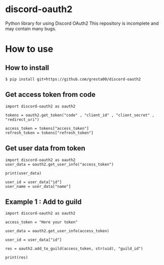 # discord-oauth2
Python library for using Discord OAuth2
This repository is incomplete and may contain many bugs.
# How to use
## How to install
```
$ pip install git+https://github.com/gresta00/discord-oauth2
```
## Get access token from code
```
import discord-oauth2 as oauth2

tokens = oauth2.get_token("code" , "client_id" , "client_secret" , "redirect_uri")

access_token = tokens["access_token"]
refresh_token = tokens["refresh_token"]
```
## Get user data from token
```
import discord-oauth2 as oauth2
user_data = oauth2.get_user_info("access_token")

print(user_data)

user_id = user_data["id"]
user_name = user_data["name"]
```
## Example 1 : Add to guild
```
import discord-oauth2 as oauth2

access_token = "Here your token"

user_data = oauth2.get_user_info(access_token)

user_id = user_data["id"]

res = oauth2.add_to_guild(access_token, str(uid), "guild_id")

print(res)
```
